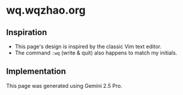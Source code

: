 # wq.wqzhao.org

## Inspiration
- This page's design is inspired by the classic Vim text editor.
- The command `:wq` (write & quit) also happens to match my initials.

## Implementation
This page was generated using Gemini 2.5 Pro.
